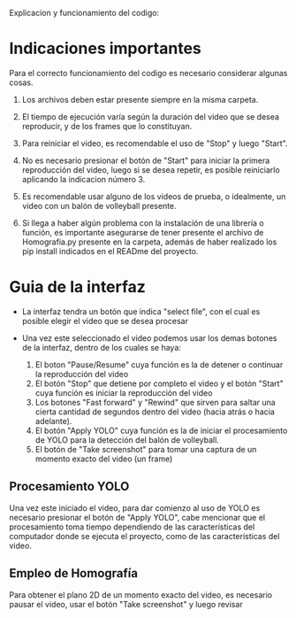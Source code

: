 Explicacion y funcionamiento del codigo:

# Indicaciones importantes
Para el correcto funcionamiento del codigo es necesario considerar algunas cosas.

1. Los archivos deben estar presente siempre en la misma carpeta.

2. El tiempo de ejecución varía según la duración del video que se desea reproducir, y de los frames que lo constituyan.

3. Para reiniciar el video, es recomendable el uso de "Stop" y luego "Start".

4. No es necesario presionar el botón de "Start" para iniciar la primera reproducción del video, luego si se desea repetir, es posible reiniciarlo aplicando la indicacion número 3.

5. Es recomendable usar alguno de los videos de prueba, o idealmente, un video con un balón de volleyball presente.

6. Si llega a haber algún problema con la instalación de una librería o función, es importante asegurarse de tener presente el archivo de Homografia.py presente en la carpeta, además de haber realizado los pip install indicados en el READme del proyecto.
# Guia de la interfaz

- La interfaz tendra un botón que indica "select file", con el cual es posible elegir el video que se desea procesar

- Una vez este seleccionado el video podemos usar los demas botones de la interfaz, dentro de los cuales se haya:
  1. El boton "Pause/Resume" cuya función es la de detener o continuar la reproducción del video
  2. El botón "Stop" que detiene por completo el video y el botón "Start" cuya función es iniciar la reproducción del video
  3. Los botones "Fast forward" y "Rewind" que sirven para saltar una cierta cantidad de segundos dentro del video (hacia atrás o hacia adelante).
  4. El botón "Apply YOLO" cuya función es la de iniciar el procesamiento de YOLO para la detección del balón de volleyball.
  5. El botón de "Take screenshot" para tomar una captura de un momento exacto del video (un frame)

## Procesamiento YOLO

Una vez este iniciado el video, para dar comienzo al uso de YOLO es necesario presionar el botón de "Apply YOLO", cabe mencionar que el procesamiento toma tiempo dependiendo de las características del computador donde se ejecuta el proyecto, como de las características del video.

## Empleo de Homografía

Para obtener el plano 2D de un momento exacto del video, es necesario pausar el video, usar el botón "Take screenshot" y luego revisar 
